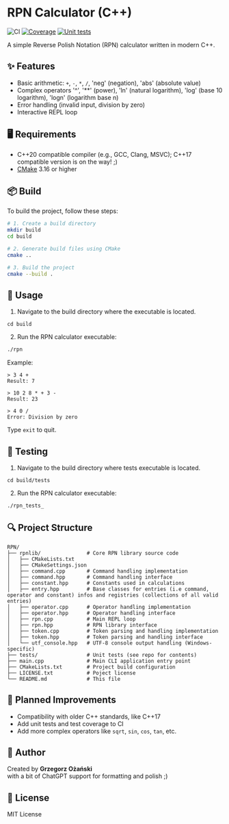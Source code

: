 # RPN Calculator (C++)

![CI](https://github.com/grzegorz-ozanski/rpn/actions/workflows/cmake-multi-platform.yml/badge.svg)
[![Coverage](https://grzegorz-ozanski.github.io/rpn/coverage/badge_linecoverage.svg)](https://grzegorz-ozanski.github.io/rpn/coverage/)
[![Unit tests](https://img.shields.io/badge/Unit%20tests-Passed%3A5%20Failed%3A0-brightgreen)](https://github.com/grzegorz-ozanski/rpn/actions/runs/15873155450)

A simple Reverse Polish Notation (RPN) calculator written in modern C++.

## ✨ Features

- Basic arithmetic: `+`, `-`, `*`, `/`, 'neg' (negation), 'abs' (absolute value)
- Complex operators '^', '**' (power), 'ln' (natural logarithm), 'log' (base 10 logarithm), 'logn' (logarithm base n)
- Error handling (invalid input, division by zero)
- Interactive REPL loop

## 🖥️ Requirements
- C++20 compatible compiler (e.g., GCC, Clang, MSVC); C++17 compatible version is on the way! ;)
- [CMake](https://cmake.org/) 3.16 or higher

## 📦 Build

To build the project, follow these steps:

```bash
# 1. Create a build directory
mkdir build
cd build

# 2. Generate build files using CMake
cmake ..

# 3. Build the project
cmake --build .
```

## 🚀 Usage

1. Navigate to the build directory where the executable is located.
```
cd build
```
2. Run the RPN calculator executable:
```bash
./rpn
```

Example:

```text
> 3 4 +
Result: 7

> 10 2 8 * + 3 -
Result: 23

> 4 0 /
Error: Division by zero
```
Type `exit` to quit.

## 🧪 Testing
1. Navigate to the build directory where tests executable is located.
```
cd build/tests
```
2. Run the RPN calculator executable:
```bash
./rpn_tests_
```

## 🔍 Project Structure
```
RPN/
├── rpnlib/               # Core RPN library source code
│   ├── CMakeLists.txt
│   ├── CMakeSettings.json
│   ├── command.cpp       # Command handling implementation
│   ├── command.hpp       # Command handling interface
│   ├── constant.hpp      # Constants used in calculations
│   ├── entry.hpp         # Base classes for entries (i.e command, operator and constant) infos and registries (collections of all valid entries) 
│   ├── operator.cpp      # Operator handling implementation
│   ├── operator.hpp	  # Operator handling interface
│   ├── rpn.cpp 		  # Main REPL loop
│   ├── rpn.hpp			  # RPN library interface
│   ├── token.cpp         # Token parsing and handling implementation
│   ├── token.hpp		  # Token parsing and handling interface
│   └── utf_console.hpp   # UTF-8 console output handling (Windows-specific)
├── tests/                # Unit tests (see repo for contents)
├── main.cpp              # Main CLI application entry point
├── CMakeLists.txt        # Project build configuration
├── LICENSE.txt           # Poject license
└── README.md             # This file
```
## 🚧 Planned Improvements
* Compatibility with older C++ standards, like C++17
* Add unit tests and test coverage to CI
* Add more complex operators like `sqrt`, `sin`, `cos`, `tan`, etc.

## 🙋 Author

Created by **Grzegorz Ożański**  
with a bit of ChatGPT support for formatting and polish ;)

## 📄 License

MIT License
